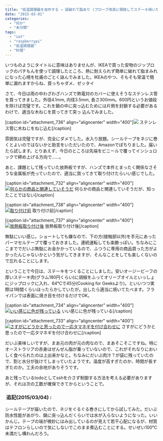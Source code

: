 ```yaml
---
title: "低温調理器を自作する – 袋破れて脂あり (プローブ改良に頓挫してステーキ焼いた編)"
date: "2015-03-01"
categories: 
  - "何か"
  - "未分類"
tags: 
  - "iot"
  - "raspberrypi"
  - "低温調理器"
  - "料理"
---
```


いつものようにタイトルに意味はありませんが、IKEAで買った安物のジップロックのパチもんを使って調理したところ、熱に耐えられず簡単に破れて脂まみれになった心境を杜甫のごとく詠んでみました。IKEAのやつ、そもそも常温で簡単に漏れますからね、買っちゃダメ、ゼッタイ

さて、今日は雨の中わざわざハンズで熱電対のカバーに使えそうなステンレス管を買ってきました。外径4.1mm, 内径3.5mm, 長さ300mm。600円というお値段を除けば完璧です。これを鍋の中に突っ込むためには片側を封鎖する必要があるわけで、適当な木ねじを買ってきて突っ 込んでみました。

\[caption id="attachment\_736" align="aligncenter" width="400"\][![](https://blog.naotaco.com/assets/images/posts/2015/03/DSC07552-400x267.jpg)](https://blog.naotaco.com/assets/images/posts/2015/03/DSC07552.jpg) ステンレス管に木ねじをねじ込む\[/caption\]

雰囲気は完璧ですが、完全にダメでした。水入り放題。シールテープをネジに巻くとよいのではないかと助言をいただいたので、Amazonでぽちりました。届いたら試します。とりあえず、今日のところは先端をビニールで覆ってインシュロックで締め上げる方向で……。

あと、課題として残っていた放熱板ですが、ハンズで本件とまったく関係なさそうな金属板が売っていたので、適当に買ってきて取り付けたらいい感じでした。

\[caption id="attachment\_732" align="aligncenter" width="400"\][![何らかの商品と関連していそうだ](https://blog.naotaco.com/assets/images/posts/2015/03/DSC07550-400x267.jpg)](https://blog.naotaco.com/assets/images/posts/2015/03/DSC07550.jpg) 何らかの商品と関連していそうだが、知ったことではない\[/caption\]

\[caption id="attachment\_738" align="aligncenter" width="400"\][![取り付け前](https://blog.naotaco.com/assets/images/posts/2015/03/DSC07549-400x267.jpg)](https://blog.naotaco.com/assets/images/posts/2015/03/DSC07549.jpg) 取り付け前\[/caption\]

\[caption id="attachment\_737" align="aligncenter" width="400"\][![放熱板取り付け後](https://blog.naotaco.com/assets/images/posts/2015/03/DSC07551-400x267.jpg)](https://blog.naotaco.com/assets/images/posts/2015/03/DSC07551.jpg) 放熱板取り付け後\[/caption\]

無駄にいい感じ。ショートしても嫌なので、下の方(接触部以外)を手元にあったパーマセルテープで覆っておきました。連続運転しても楽勝っぽい。ちなみにここまででだいぶ無駄にお金かかっているので、ふつうに専用の商品買った方がよかったんじゃないかという気がしてきますが、そんなことをしても楽しくないので忘れることにします。

ということで今日は、ステーキをつくることにしました。安いオージービーフの厚いステーキ肉(グラム180円くらい)に胡椒をふってオリーブオイルといっしょにジップロックに入れ、64℃で45分(Cooking for Geeksより)。といいつつ実際は1時間くらいほったらかしていたが。出したら適当に焼いてたべます。フライパンでは表面に焼き目を付けるだけでOK。

\[caption id="attachment\_734" align="aligncenter" width="400"\][![いい感じに色が残っている](https://blog.naotaco.com/assets/images/posts/2015/03/WP_20150301_19_59_08_Pro-400x300.jpg)](https://blog.naotaco.com/assets/images/posts/2015/03/WP_20150301_19_59_08_Pro.jpg) いい感じに色が残っている\[/caption\]

\[caption id="attachment\_733" align="aligncenter" width="400"\][![さすがにどうかと思ったので一応タマネギを付け合わせに](https://blog.naotaco.com/assets/images/posts/2015/03/WP_20150301_20_01_16_Pro-400x300.jpg)](https://blog.naotaco.com/assets/images/posts/2015/03/WP_20150301_20_01_16_Pro.jpg) さすがにどうかと思ったので一応タマネギを付け合わせに\[/caption\]

だいぶ美味しいですが、まあ元の肉が元の肉なので、まあそこそこですね。特にオーストラリアの赤身はぜんぜん脂が乗っていないので、これがそれなりにおいしく食べられたのは上出来かなと。ちなみにだいぶ肉汁？が袋に残っていたので、割と水分が抜けてしまっていたようです。温度が高すぎたのか、時間が長すぎたのか。工夫の余地がありそうです。

あと残っているtodoとしてsshを介さず制御する方法を考える必要がありますが、それは次の工数が確保できてからということで。

###  追記(2015/03/04) :

シールテープが届いたので、ネジをぐるぐる巻きにしてから試してみた。だいぶ防水性能があがり、鍋に突っ込んだくらいでは水が入らないようになった。いいかんじ。テープの端が微妙にはみ出しているのが見えて若干心配になるが、材質はテフロンらしいので気にしないでこのまま煮込むことにする。せいぜい100℃未満だし構わんだろう。
